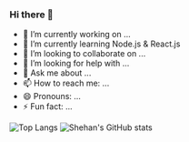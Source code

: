 ### Hi there 👋

<!--
**shehan-shyaminda/SHEHAN-SHYAMINDA** is a ✨ _special_ ✨ repository because its `README.md` (this file) appears on your GitHub profile.

Here are some ideas to get you started:

-->
- 🔭 I’m currently working on ...
- 🌱 I’m currently learning Node.js & React.js
- 👯 I’m looking to collaborate on ...
- 🤔 I’m looking for help with ...
- 💬 Ask me about ...
- 📫 How to reach me: ...
- 😄 Pronouns: ...
- ⚡ Fun fact: ...


![Top Langs](https://github-readme-stats.vercel.app/api/top-langs/?username=shehan-shyaminda&hide=css,php,html&layout=compact&theme=tokyonight)
![Shehan's GitHub stats](https://github-readme-stats.vercel.app/api?username=shehan-shyaminda&count_private=true&show_icons=true&theme=radical)
